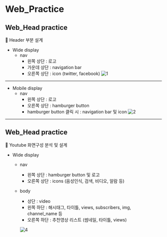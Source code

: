 # Web_Practice   

  ## Web_Head practice
  
  🥦 Header 부분 설계

   * Wide display
     * nav
       * 왼쪽 상단 : 로고
       * 가운데 상단 : navigation bar
       * 오른쪽 상단 : icon (twitter, facebook)
        ![1](https://user-images.githubusercontent.com/47622991/121132155-bc3b7080-c86b-11eb-8666-5feb077aa3e1.PNG)
        
---------------------------------------

  * Mobile display
    * nav 
      * 왼쪽 상단 : 로고
      * 오른쪽 상단 : hamburger button
      * hamburger button 클릭 시 : navigation bar 및 icon
       ![2](https://user-images.githubusercontent.com/47622991/121132182-c52c4200-c86b-11eb-8af7-4122ee318c36.PNG)

----------------------------------------

## Web_Head practice
    
  🍑 Youtube 화면구성 분석 및 설계
  
   * Wide display
      * nav
        * 왼쪽 상단 : hamburger button 및 로고
        * 오른쪽 상단 : icons (음성인식, 검색, 비디오, 알람 등)   
       
      * body
        * 상단 : video
        * 왼쪽 하단 : 해시태그, 타이틀, views, subscribers, img, channel_name 등
        * 오른쪽 하단 : 추천영상 리스트 (썸네일, 타이틀, views)
        
        ![4](https://user-images.githubusercontent.com/47622991/121134729-b5622d00-c86e-11eb-89cb-bd8a0e1a145b.PNG)

